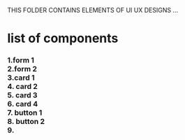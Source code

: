 THIS FOLDER CONTAINS ELEMENTS OF UI UX DESIGNS ...
<h1>list of components</h1>
<h3>
1.form 1<br>
2.form 2<br>
3.card 1<br>
4. card 2<br>
5. card 3<br>
6. card 4<br>
7. button 1<br>
8. button 2<br>
9. 
</h3>
